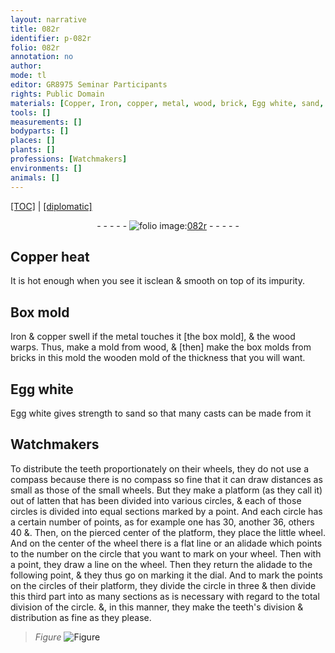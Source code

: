 ```yaml
---
layout: narrative
title: 082r
identifier: p-082r
folio: 082r
annotation: no
author:
mode: tl
editor: GR8975 Seminar Participants
rights: Public Domain
materials: [Copper, Iron, copper, metal, wood, brick, Egg white, sand, latten]
tools: []
measurements: []
bodyparts: []
places: []
plants: []
professions: [Watchmakers]
environments: []
animals: []
---
```


<p><a href="{{ site.baseurl }}/translation/" target="_blank">[TOC]</a> | <a href="{{ site.baseurl }}/texts/p-082r_tc/">[diplomatic]</a></p><div class="folio" align="center">- - - - - <a href="http://gallica.bnf.fr/ark:/12148/btv1b10500001g/f169.image" target="_blank"><img src="https://cu-mkp.github.io/2017-workshop-edition/assets/photo-icon.png" alt="folio image: " style="display:inline-block; margin-bottom:-3px;"/>082r</a> - - - - - </div>  
  

## <span class="m">Copper</span> heat

 
It is hot enough when you see it <span class="sup">is</span>clean & smooth on top of its impurity.
 
 
  

## Box mold

 
<span class="m">Iron</span> & <span class="m">copper</span> swell if the <span class="m">metal</span> touches it [the box mold], & the <span class="m">wood</span> warps. Thus, make a mold from <span class="m">wood</span>, & [then] make the box molds from <span class="m">brick</span>s in this mold <span class="sup">the <span class="m">wood</span>en mold</span> of the thickness that you will want.
 
 
  

## <span class="m">Egg white</span>

 
<span class="m">Egg white</span> gives strength to <span class="m">sand</span> so that many casts <span class="sup">can be</span> made from it
 
 
  

## <span class="pro">Watchmakers</span>

 
To distribute the teeth proportionately on their wheels, they do not use a compass because there is no compass so fine that it can draw distances as small as those of the small wheels. But they make a platform (as they call it) out of <span class="m">latten</span> <span class="sup">that has been</span> divided into various circles, & each <span class="sup">of those</span> circle<span class="sup">s</span> is divided into equal sections marked by a point. And each circle has a certain number <span class="sup">of points</span>, as <span class="sup">for example</span> one <span class="sup">has</span> 30, another 36, others 40 &. Then, on the pierced center of the platform, they place the little wheel. And on the center of the wheel <span class="sup">there is</span> a flat line or an alidade which points to the number on the circle that you want to mark on your wheel. Then with a point, they draw a line on the wheel. Then they return the alidade to the following point, & they thus go on marking it <span class="sup">the dial</span>. And to mark the points on the circles of their platform, they divide the circle in three & then divide this third part into as many sections as is necessary with regard to the total division of the circle. &, in this manner, they make the teeth's division & distribution as fine as they please.
 
> *Figure*
> <a href="https://drive.google.com/open?id=0B9-oNrvWdlO5MG1jZS1LOUE2QWs" target="_blank"><img src="https://cu-mkp.github.io/GR8975-edition/assets/photo-icon.png" alt="Figure" style="display:inline-block; margin-bottom:-3px;"/></a>
 

